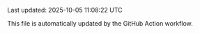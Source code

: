 Last updated: 2025-10-05 11:08:22 UTC

This file is automatically updated by the GitHub Action workflow.

